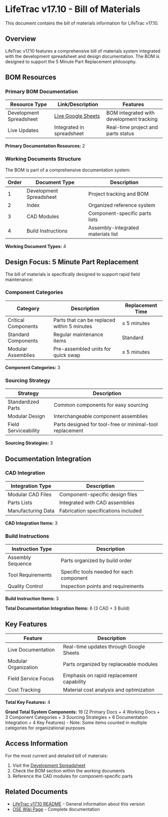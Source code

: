 # LifeTrac v17.10 - Bill of Materials

This document contains the bill of materials information for LifeTrac v17.10.

## Overview

LifeTrac v17.10 features a comprehensive bill of materials system integrated with the development spreadsheet and design documentation. The BOM is designed to support the 5 Minute Part Replacement philosophy.

## BOM Resources

### Primary BOM Documentation

| Resource Type | Link/Description | Features |
|--------------|------------------|----------|
| Development Spreadsheet | [Live Google Sheets](https://docs.google.com/spreadsheets/d/1VmgLkibxN1A610dfDMI7L82xuugOmyGxg1qHZ5F3Oe0/edit#gid=1) | BOM integrated with development tracking |
| Live Updates | Integrated in spreadsheet | Real-time project and parts status |

**Primary Documentation Resources:** 2

### Working Documents Structure

The BOM is part of a comprehensive documentation system:

| Order | Document Type | Description |
|-------|--------------|-------------|
| 1 | Development Spreadsheet | Project tracking and BOM |
| 2 | Index | Organized reference system |
| 3 | CAD Modules | Component-specific parts lists |
| 4 | Build Instructions | Assembly-integrated materials list |

**Working Document Types:** 4

## Design Focus: 5 Minute Part Replacement

The bill of materials is specifically designed to support rapid field maintenance:

### Component Categories

| Category | Description | Replacement Time |
|----------|-------------|------------------|
| Critical Components | Parts that can be replaced within 5 minutes | ≤ 5 minutes |
| Standard Components | Regular maintenance items | Standard |
| Modular Assemblies | Pre-assembled units for quick swap | ≤ 5 minutes |

**Component Categories:** 3

### Sourcing Strategy

| Strategy | Description |
|----------|-------------|
| Standardized Parts | Common components for easy sourcing |
| Modular Design | Interchangeable component assemblies |
| Field Serviceability | Parts designed for tool-free or minimal-tool replacement |

**Sourcing Strategies:** 3

## Documentation Integration

### CAD Integration

| Integration Type | Description |
|-----------------|-------------|
| Modular CAD Files | Component-specific design files |
| Parts Lists | Integrated with CAD assemblies |
| Manufacturing Data | Fabrication specifications included |

**CAD Integration Items:** 3

### Build Instructions

| Instruction Type | Description |
|-----------------|-------------|
| Assembly Sequence | Parts organized by build order |
| Tool Requirements | Specific tools needed for each component |
| Quality Control | Inspection points and requirements |

**Build Instruction Items:** 3

**Total Documentation Integration Items:** 6 (3 CAD + 3 Build)

## Key Features

| Feature | Description |
|---------|-------------|
| Live Documentation | Real-time updates through Google Sheets |
| Modular Organization | Parts organized by replaceable modules |
| Field Service Focus | Emphasis on rapid replacement capability |
| Cost Tracking | Material cost analysis and optimization |

**Total Key Features:** 4

**Grand Total System Components:** 19 (2 Primary Docs + 4 Working Docs + 3 Component Categories + 3 Sourcing Strategies + 6 Documentation Integration + 4 Key Features) - Note: Some items counted in multiple categories for organizational purposes

## Access Information

For the most current and detailed bill of materials:
1. Visit the [Development Spreadsheet](https://docs.google.com/spreadsheets/d/1VmgLkibxN1A610dfDMI7L82xuugOmyGxg1qHZ5F3Oe0/edit#gid=1)
2. Check the BOM section within the working documents
3. Reference the CAD modules for component-specific parts

## Related Documents

- [LifeTrac v17.10 README](README.md) - General information about this version
- [OSE Wiki Page](https://wiki.opensourceecology.org/wiki/LifeTrac_v17.10) - Complete documentation